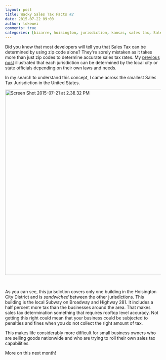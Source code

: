 ```yaml
---
layout: post
title: Wacky Sales Tax Facts #2
date: 2015-07-22 09:00
author: lokeuei
comments: true
categories: [bizarre, hoisington, jurisdiction, kansas, sales tax, Sales Tax APIs, small, subway, weird]
---
```

Did you know that most developers will tell you that Sales Tax can be determined by using zip code alone? They're sorely mistaken as it takes more than just zip codes to determine accurate sales tax rates. My <a href="http://developer.avalara.com/blog/2015/06/16/the-business-of-sales-tax-is-bizarre">previous post</a> illustrated that each jurisdiction can be determined by the local city or state officials depending on their own laws and needs.

In my search to understand this concept, I came across the smallest Sales Tax Jurisdiction in the United States.

<a href="https://developer.avalara.com/wp-content/uploads/2015/07/Screen-Shot-2015-07-21-at-2.38.32-PM.png"><img class="alignleft wp-image-9270 size-full" src="http://developer.avalara.com/wp-content/uploads/2015/07/Screen-Shot-2015-07-21-at-2.38.32-PM.png" alt="Screen Shot 2015-07-21 at 2.38.32 PM" width="807" height="599" /></a>

&nbsp;

As you can see, this jurisdiction covers only one building in the Hoisington City District and is <em>sandwiched</em> between the other jurisdictions. This building is the local Subway on Broadway and Highway 281. It includes a half percent more tax than the businesses around the area. That makes sales tax determination something that requires rooftop level accuracy. Not getting this right could mean that your business could be subjected to penalties and fines when you do not collect the right amount of tax.

This makes life considerably more difficult for small business owners who are selling goods nationwide and who are trying to roll their own sales tax capabilities.

More on this next month!
